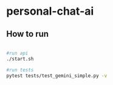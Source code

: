 # personal-chat-ai

## How to run

```bash

#run api
./start.sh

#run tests
pytest tests/test_gemini_simple.py -v

```